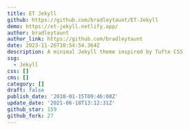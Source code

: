```yaml
---
title: ET Jekyll
github: https://github.com/bradleytaunt/ET-Jekyll
demo: https://et-jekyll.netlify.app/
author: bradleytaunt
author_link: https://github.com/bradleytaunt
date: 2023-11-26T10:54:54.364Z
description: A minimal Jekyll theme inspired by Tufte CSS
ssg:
  - Jekyll
css: []
cms: []
category: []
draft: false
publish_date: '2018-01-15T09:46:08Z'
update_date: '2021-06-18T13:12:31Z'
github_star: 159
github_fork: 27
---
```

